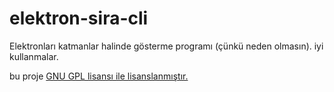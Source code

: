 # elektron-sira-cli
Elektronları katmanlar halinde gösterme programı (çünkü neden olmasın).
iyi kullanmalar.

bu proje [GNU GPL lisansı ile lisanslanmıştır.](https://www.gnu.org/licenses/quick-guide-gplv3.html)
